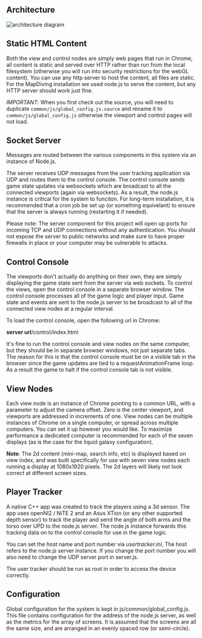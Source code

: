 Architecture
------------

![architecture diagram](https://github.com/instrument/map-dive/raw/master/docs/architecture.png)


Static HTML Content
-------------------

Both the view and control nodes are simply web pages that run in Chrome, all content is static and served over HTTP rather than run from the local filesystem (otherwise you will run into security restrictions for the webGL content). You can use any http server to host the content, all files are static.  For the MapDiving installation we used node.js to serve the content, but any HTTP server should work just fine.

*IMPORTANT*: When you first check out the source, you will need to duplicate `common/js/global_config.js.source` and rename it to `common/js/global_config.js` otherwise the viewport and control pages will not load.


Socket Server
-------------

Messages are routed between the various components in this system via an instance of Node.js.  

The server receives UDP messages from the user tracking application via UDP and routes them to the control console.  The control console sends game state updates via websockets which are broadcast to all the connected viewports (again via websockets).  As a result, the node.js instance is critical for the system to funciton. For long-term installation, it is recommended that a cron job be set up (or something equivelant) to ensure that the server is always running (restarting it if needed).

Please note: The server component for this project will open up ports for incoming TCP and UDP connections without any authentication.  You should not expose the server to public networks and make sure to have proper firewalls in place or your computer may be vulnerable to attacks.


Control Console
---------------

The viewports don't actually do anything on their own, they are simply displaying the game state sent from the server via web sockets.  To control the views, open 
the control console in a separate browser window.  The control console processes all of the game logic and player input.  Game state and events are sent to the node.js server to be broadcast to all of the connected view nodes at a regular interval.

To load the control console, open the following url in Chrome:

**server url**/control/index.html

It's fine to run the control console and view nodes on the same computer, but they should be in separate browser windows, not just separate tabs. The reason for this is that the control console must be on a visible tab in the browser since the game updates are tied to a requestAnimationFrame loop.  As a result the game to halt if the control console tab is not visible.


View Nodes
----------

Each view node is an instance of Chrome pointing to a common URL, with a parameter to adjust the camera offset.  Zero is the center viewport, and viewports 
are addressed in increments of one.  View nodes can be multiple instances of Chrome on a single computer, or spread across multiple computers.  You can set it up however you would like.  To maximize performance a dedicated computer is recommended for each of the seven displays (as is the case for the liquid galaxy configuration).

**Note**: The 2d content (mini-map, search info, etc) is displayed based on view index, and was built specifically for use with seven view nodes each running a display at 1080x1920 pixels.  The 2d layers will likely not look correct at different screen sizes.


Player Tracker
--------------

A native C++ app was created to track the players using a 3d sensor. The app uses openNI2 / NiTE 2 and an Asus XTion (or any other supported depth sensor) to track the player and send the angle of both arms and the torso over UPD to the node.js server.  The node.js instance forwards this tracking data on to the control console for use in the game logic.

You can set the host name and port number via *usertracker.ini*, The host refers to the node.js server instance.  If you change the port number you will also need to change the UDP server port in server.js.

The user tracker should be run as root in order to access the device correctly.


Configuration
-------------

Global configuration for the system is kept in js/common/global_config.js.  This file contains configuration for the address of the node.js server, as well as the metrics for the array of screens.  It is assumed that the screens are all the same size, and are arranged in an evenly spaced row (or semi-circle).